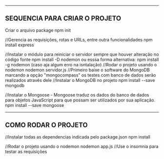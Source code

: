 --------------------------------------
SEQUENCIA PARA CRIAR O PROJETO
--------------------------------------
Criar o arquivo package
npm init

//Gerencia as requisições, rotas e URLs, entre outra funcionalidades
npm install express

//Instalar o módulo para reiniciar o servidor sempre que houver alteração no código fonte
npm install -D nodemon
ou esssa forma alternativa:
npm install -g nodemon (caso aja algum erro na isntalação)
//Rodar o projeto usando o nodemon 
nodemon servidor.js
//Primeiro baixe o software do MongoDB marcando a opção "mongocompass" os testes com banco de dados serão realizados através dele
//Instalar o MongoDB no projeto
npm install --save mongodb

//Instalar o Mongoose - Mongoose traduz os dados do banco de dados para objetos JavaScript para que possam ser utilizados por sua aplicação.
npm install --save mongoose

--------------------------------------
COMO RODAR O PROJETO
--------------------------------------

//Instalar todas as dependencias indicada pelo package.json
npm install

//Rodar o projeto usando o nodemon 
nodemon app.js
//Use o insomnia para testar as requisições
